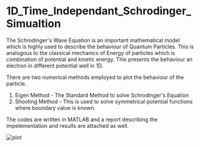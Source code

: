 # 1D_Time_Independant_Schrodinger_Simualtion

The Schrodinger's Wave Equation is an important mathematical model which is highly used to describe the behaviour of Quantum Particles. This is analogous to the classical
mechanics of Energy of particles which is combination of potential and kinetic energy. This presents the behaviour an electron in different potential well in 1D. 

There are two numerical methods employed to plot the behaviour of the particle.
1. Eigen Method - The Standard Method to solve Schrodinger's Equation 
2. Shooting Method - This is used to solve symmetrical potential functions where boundary value is known. 

The codes are written in MATLAB and a report describing the impelementation and results are attached as well. 


![plot](https://github.com/Shihar/1D_Time_Independant_Schrodinger_Simualtion/blob/master/n_KE.jpg?raw=true)
